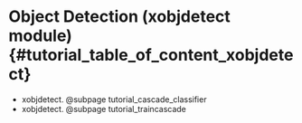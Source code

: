 Object Detection (xobjdetect module) {#tutorial_table_of_content_xobjdetect}
========================================================

-   xobjdetect. @subpage tutorial_cascade_classifier
-   xobjdetect. @subpage tutorial_traincascade